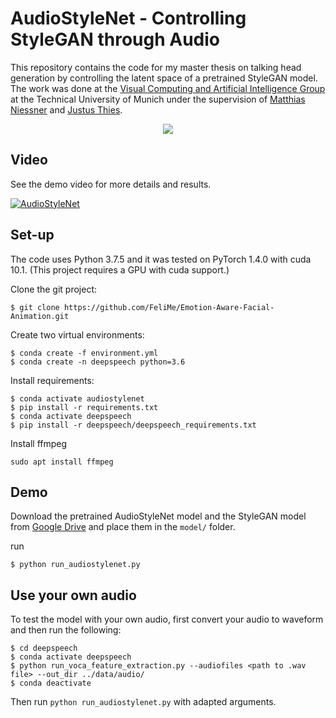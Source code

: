 # AudioStyleNet - Controlling StyleGAN through Audio
This repository contains the code for my master thesis on talking head generation by controlling the latent space of a pretrained StyleGAN model. The work was done at the [Visual Computing and Artificial Intelligence Group](https://niessnerlab.org) at the Technical University of Munich under the supervision of [Matthias Niessner](https://niessnerlab.org/members/matthias_niessner/profile.html) and [Justus Thies](https://niessnerlab.org/members/justus_thies/profile.html).

<p align="center"> 
<img src="git_material/sample_video.gif">
</p>

## Video

See the demo video for more details and results.

[![AudioStyleNet](https://img.youtube.com/vi/yt7NSeYeNt0/0.jpg)](https://www.youtube.com/watch?v=yt7NSeYeNt0)

## Set-up

The code uses Python 3.7.5 and it was tested on PyTorch 1.4.0 with cuda 10.1.
(This project requires a GPU with cuda support.)

Clone the git project:
```
$ git clone https://github.com/FeliMe/Emotion-Aware-Facial-Animation.git
```

Create two virtual environments:
```
$ conda create -f environment.yml
$ conda create -n deepspeech python=3.6
```

Install requirements:
```
$ conda activate audiostylenet
$ pip install -r requirements.txt
$ conda activate deepspeech
$ pip install -r deepspeech/deepspeech_requirements.txt
```

Install ffmpeg
```
sudo apt install ffmpeg
```

## Demo

Download the pretrained AudioStyleNet model and the StyleGAN model from [Google Drive](https://drive.google.com/drive/folders/1EaxtIn_N_W8G1QYHakAdroxI3xpjhVub?usp=sharing) and place them in the ```model/``` folder.

run
```
$ python run_audiostylenet.py 
```

<!-- ## Use your own images
First, align your image or video:
```
$ python align_face.py --files <path to image or video> --out_dir data/images/
```

Project the aligned images into the latent space of StyleGAN using
```
$ python projector.py --input <path to image(s)> --output_dir data/images/
``` -->

## Use your own audio
To test the model with your own audio, first convert your audio to waveform and then run the following:

```
$ cd deepspeech
$ conda activate deepspeech
$ python run_voca_feature_extraction.py --audiofiles <path to .wav file> --out_dir ../data/audio/
$ conda deactivate
```

Then run ```python run_audiostylenet.py``` with adapted arguments.

<!-- ## Training

We provide code to train an AudioStyleNet model.
Additionally, prepare the training data using the helper functions in ```utils/data_helpers.py```<br/>

To start training, run
```
python train_audiostylenet.py
```

To visualize the training progress, run
```
tensorboard --logdir='./saves/audio_encoder/' --port 6006
```
This generates a [link](http://localhost:6006/) on the command line.  Open the link with a web browser to show the visualization. -->
